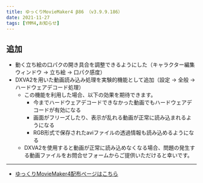 ```yaml
---
title: ゆっくりMovieMaker4 β86 （v3.9.9.186）
date: 2021-11-27
tags: [YMM4,お知らせ]
---
```

## 追加
- 動く立ち絵の口パクの開き具合を調整できるようにした（キャラクター編集ウィンドウ → 立ち絵 → 口パク感度）
- DXVA2を用いた動画読み込み処理を実験的機能として追加（設定 → 全般 → ハードウェアデコード処理）
  - この機能を利用した場合、以下の効果を期待できます。
    - 今までハードウェアデコードできなかった動画でもハードウェアデコードが有効になる
    - 画面がフリーズしたり、表示が乱れる動画が正常に読み込まれるようになる
    - RGB形式で保存されたaviファイルの透過情報も読み込めるようになる
  - DXVA2を使用すると動画が正常に読み込めなくなる場合、問題の発生する動画ファイルをお問合せフォームからご提供いただけると幸いです。

---

- [ゆっくりMovieMaker4配布ページはこちら](../index.md)